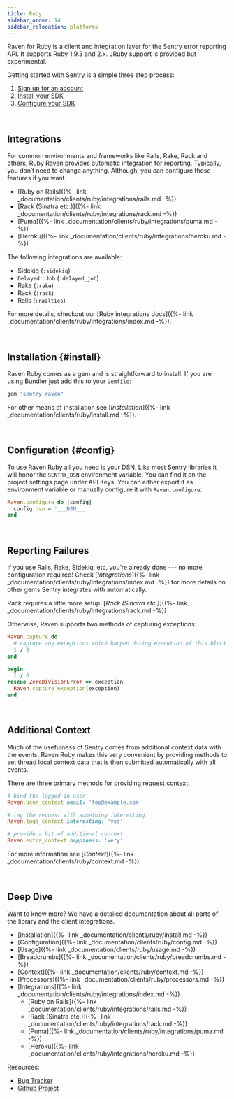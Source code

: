 ```yaml
---
title: Ruby
sidebar_order: 14
sidebar_relocation: platforms
---
```


Raven for Ruby is a client and integration layer for the Sentry error reporting API. It supports Ruby 1.9.3 and 2.x. JRuby support is provided but experimental.

Getting started with Sentry is a simple three step process:
1. [Sign up for an account](https://sentry.io/signup/)
2. [Install your SDK](#install) 
3. [Configure your SDK](#config)

&nbsp;

## Integrations
For common environments and frameworks like Rails, Rake, Rack and others, Ruby Raven provides automatic integration for reporting. Typically, you don’t need to change anything. Although, you can configure those features if you want.

-   [Ruby on Rails]({%- link _documentation/clients/ruby/integrations/rails.md -%})
-   [Rack (Sinatra etc.)]({%- link _documentation/clients/ruby/integrations/rack.md -%})
-   [Puma]({%- link _documentation/clients/ruby/integrations/puma.md -%})
-   [Heroku]({%- link _documentation/clients/ruby/integrations/heroku.md -%})

The following integrations are available:

-   Sidekiq (`:sidekiq`)
-   `Delayed::Job` (`:delayed_job`)
-   Rake (`:rake`)
-   Rack (`:rack`)
-   Rails (`:railties`)

For more details, checkout our [Ruby integrations docs]({%- link _documentation/clients/ruby/integrations/index.md -%}).

<!-- WIZARD -->

&nbsp;
## Installation {#install}

Raven Ruby comes as a gem and is straightforward to install. If you are using Bundler just add this to your `Gemfile`:

```ruby
gem "sentry-raven"
```

For other means of installation see [_Installation_]({%- link _documentation/clients/ruby/install.md -%}).

&nbsp;
## Configuration {#config}

To use Raven Ruby all you need is your DSN. Like most Sentry libraries it will honor the `SENTRY_DSN` environment variable. You can find it on the project settings page under API Keys. You can either export it as environment variable or manually configure it with `Raven.configure`:

```ruby
Raven.configure do |config|
  config.dsn = '___DSN___'
end
```

&nbsp;
## Reporting Failures

If you use Rails, Rake, Sidekiq, etc, you’re already done --- no more configuration required! Check [_Integrations_]({%- link _documentation/clients/ruby/integrations/index.md -%}) for more details on other gems Sentry integrates with automatically.

Rack requires a little more setup: [_Rack (Sinatra etc.)_]({%- link _documentation/clients/ruby/integrations/rack.md -%})

Otherwise, Raven supports two methods of capturing exceptions:

```ruby
Raven.capture do
  # capture any exceptions which happen during execution of this block
  1 / 0
end

begin
  1 / 0
rescue ZeroDivisionError => exception
  Raven.capture_exception(exception)
end
```
<!-- ENDWIZARD -->

&nbsp;
## Additional Context

Much of the usefulness of Sentry comes from additional context data with the events. Raven Ruby makes this very convenient by providing methods to set thread local context data that is then submitted automatically with all events.

There are three primary methods for providing request context:

```ruby
# bind the logged in user
Raven.user_context email: 'foo@example.com'

# tag the request with something interesting
Raven.tags_context interesting: 'yes'

# provide a bit of additional context
Raven.extra_context happiness: 'very'
```

For more information see [_Context_]({%- link _documentation/clients/ruby/context.md -%}).

&nbsp;
## Deep Dive

Want to know more? We have a detailed documentation about all parts of the library and the client integrations.

-   [Installation]({%- link _documentation/clients/ruby/install.md -%})
-   [Configuration]({%- link _documentation/clients/ruby/config.md -%})
-   [Usage]({%- link _documentation/clients/ruby/usage.md -%})
-   [Breadcrumbs]({%- link _documentation/clients/ruby/breadcrumbs.md -%})
-   [Context]({%- link _documentation/clients/ruby/context.md -%})
-   [Processors]({%- link _documentation/clients/ruby/processors.md -%})
-   [Integrations]({%- link _documentation/clients/ruby/integrations/index.md -%})
    -   [Ruby on Rails]({%- link _documentation/clients/ruby/integrations/rails.md -%})
    -   [Rack (Sinatra etc.)]({%- link _documentation/clients/ruby/integrations/rack.md -%})
    -   [Puma]({%- link _documentation/clients/ruby/integrations/puma.md -%})
    -   [Heroku]({%- link _documentation/clients/ruby/integrations/heroku.md -%})

Resources:

-   [Bug Tracker](http://github.com/getsentry/raven-ruby/issues)
-   [Github Project](http://github.com/getsentry/raven-ruby)
